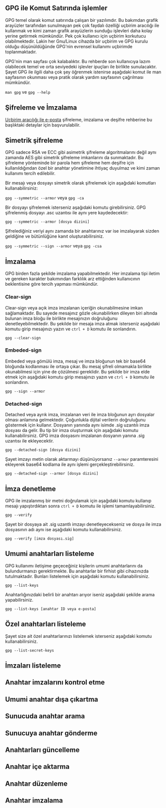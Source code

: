 ## GPG ile Komut Satırında işlemler

GPG temel olarak komut satırında çalışan bir yazılımdır. Bu bakımdan grafik arayüzler tarafından sunulmayan pek çok faydalı özelliği uçbirim aracılığı ile kullanmak ve kimi zaman grafik arayüzlerin sunduğu işlevleri daha kolay yerine getirmek mümkündür. Pek çok kullanıcı için uçbirim korkutucu olabilmektedir. Lakin her Gnu/Linux cihazda bir uçbirim ve GPG kurulu olduğu düşünüldüğünde GPG'nin evrensel kullanımı uçbirimde toplanmaktadır.

GPG'nin man sayfası çok kalabalıktır. Bu rehberde son kullanıcıya lazım olabilecek temel ve orta seviyedeki işlevler ipuçları ile birlikte sunulacaktır. Şayet GPG ile ilgili daha çok şey öğrenmek istenirse aşağıdaki komut ile man sayfasının okunması veya pratik olarak yardım sayfasının çağrılması mümkündür.

`man gpg` ve `gpg --help`

## Şifreleme ve İmzalama

[Uçbirim aracılığı ile e-posta](../ucbirim_eposta.md) şifreleme, imzalama ve deşifre rehberine bu başlıktaki detaylar için başvurulabilir.

## Simetrik şifreleme

GPG sadece RSA ve ECC gibi asimetrik şifreleme algoritmalarını değil aynı zamanda AES gibi simetrik şifreleme imkanlarını da sunmaktadır. Bu şifreleme yönteminde bir parola hem şifreleme hem deşifre için kullanıldığından özel bir anahtar yönetimine ihtiyaç duyulmaz ve kimi zaman kullanımı tercih edilebilir.

Bir mesajı veya dosyayı simetrik olarak şifrelemek için aşağıdaki komutları kullanabilirsiniz:

`gpg --symmetric --armor` veya `gpg -ca`

Bir dosyayı şifrelemek isterseniz aşağıdaki komutu girebilirsiniz. GPG şifrelenmiş dosyayı .asc uzantısı ile aynı yere kaydedecektir:

`gpg --symmetric --armor [dosya dizini]`

Şifrelediğiniz veriyi aynı zamanda bir anahtarınız var ise imzalayarak sizden geldiğine ve bütünlüğüne kanıt oluşturabilirsiniz.

`gpg --symmetric --sign --armor` veya `gpg -csa`

## İmzalama

GPG birden fazla şekilde imzalama yapabilmektedir. Her imzalama tipi iletim ve gereken karakter bakımından farklılık arz ettiğinden kullanıcının beklentisine göre tercih yapması mümkündür.

### Clear-sign

Clear-sign veya açık imza imzalanan içeriğin okunabilmesine imkan sağlamaktadır. Bu sayede mesajınız gözle okunabilirken dileyen biri altında bulunan imza bloğu ile birlikte mesajınızın doğruluğunu denetleyebilmektedir. Bu şekilde bir mesaja imza atmak isterseniz aşağıdaki komutu girip mesajınızı yazın ve `ctrl + D` komutu ile sonlandırın.

`gpg --clear-sign`

### Embeded-sign

Embeded veya gömülü imza, mesaj ve imza bloğunun tek bir base64 bloğunda kodlanması ile ortaya çıkar. Bu mesaj şifreli olmamakla birlikte okunabilmesi için yine de çözülmesi gereklidir. Bu şekilde bir imza elde etmek için aşağıdaki komutu girip mesajınızı yazın ve `ctrl + D` komutu ile sonlandırın.

`gpg --sign --armor`

### Detached-sign

Detached veya ayrık imza, imzalanan veri ile imza bloğunun ayrı dosyalar olması anlamına gelmektedir. Çoğunlukla dijital verilerin doğruluğunu göstermek için kullanır. Dosyanın yanında aynı isimde .sig uzantılı imza dosyası da gelir. Bu tip bir imza oluşturmak için aşağıdaki komutu kullanabilirsiniz. GPG imza dosyasını imzalanan dosyanın yanına .sig uzantısı ile ekleyecektir.

`gpg --detached-sign [dosya dizini]`

Şayet imzayı metin olarak aktarmayı düşünüyorsanız `--armor` paramteresini ekleyerek base64 kodlama ile aynı işlemi gerçekleştirebilirsiniz.

`gpg --detached-sign --armor [dosya dizini]`

## İmza denetleme

GPG ile imzalanmış bir metni doğrulamak için aşağıdaki komutu kullanıp mesajı yapıştırdıktan sonra `ctrl + D` komutu ile işlemi tamamlayabilirsiniz.

`gpg --verify`

Şayet bir dosyaya ait .sig uzantlı imzayı denetleyecekseniz ve dosya ile imza dosyasının adı aynı ise aşağıdaki komutu kullanabilirsiniz.

`gpg --verify [imza dosyası.sig]`

## Umumi anahtarları listeleme

GPG kullanımı iletişime geçeceğiniz kişilerin umumi anahtarlarını da bulundurmanızı gerektirmekte. Bu anahtarlar bir firhist gibi cihazınızda tutulmaktadır. Bunları listelemek için aşağıdaki komutu kullanabilirsiniz.

`gpg --list-keys`

Anahtarlığınızdaki belirli bir anahtarı arıyor iseniz aşağıdaki şekilde arama yapabilirsiniz.

`gpg --list-keys [anahtar ID veya e-posta]`

## Özel anahtarları listeleme

Şayet size ait özel anahtarlarınızı listelemek isterseniz aşağıdaki komutu kullanabilirsiniz.

`gpg --list-secret-keys`

## İmzaları listeleme

## Anahtar imzalarını kontrol etme

## Umumi anahtar dışa çıkartma

## Sunucuda anahtar arama

## Sunucuya anahtar gönderme

## Anahtarları güncelleme

## Anahtar içe aktarma

## Anahtar düzenleme

## Anahtar imzalama
